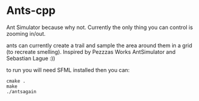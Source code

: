 # Ants-cpp

Ant Simulator because why not. Currently the only thing you can control is zooming in/out.

ants can currently create a trail and sample the area around them in a grid (to recreate smelling). Inspired by Pezzzas Works AntSimulator and Sebastian Lague :))

to run you will need SFML installed then you can:

```
cmake .
make
./antsagain
```

